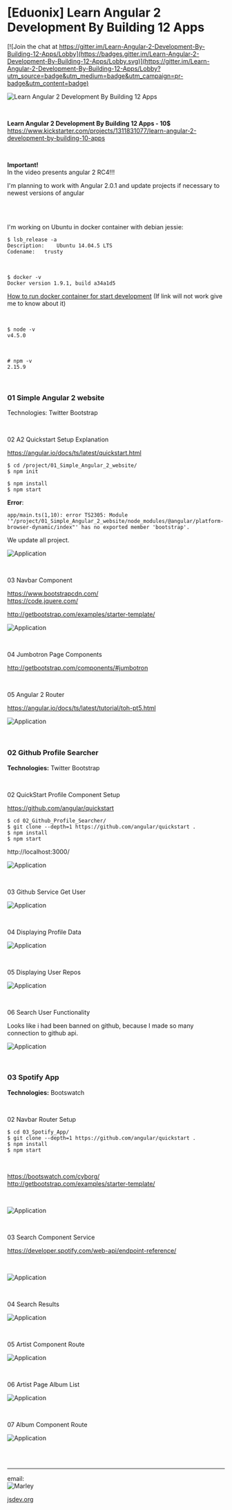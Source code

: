 # [Eduonix] Learn Angular 2 Development By Building 12 Apps

[![Join the chat at https://gitter.im/Learn-Angular-2-Development-By-Building-12-Apps/Lobby](https://badges.gitter.im/Learn-Angular-2-Development-By-Building-12-Apps/Lobby.svg)](https://gitter.im/Learn-Angular-2-Development-By-Building-12-Apps/Lobby?utm_source=badge&utm_medium=badge&utm_campaign=pr-badge&utm_content=badge)



![Learn Angular 2 Development By Building 12 Apps](/img/angular-js.png?raw=true)


<br/>

**Learn Angular 2 Development By Building 12 Apps - 10$**  
https://www.kickstarter.com/projects/1311831077/learn-angular-2-development-by-building-10-apps

<br/>

**Important!**   
In the video presents angular 2 RC4!!!

I'm planning to work with Angular 2.0.1 and update projects if necessary to newest versions of angular


<br/>
<br/>

I'm working on Ubuntu in docker container with debian jessie:

    $ lsb_release -a
    Description:	Ubuntu 14.04.5 LTS
    Codename:	trusty

<br/>

    $ docker -v
    Docker version 1.9.1, build a34a1d5


<a href="http://jsdev.org/env/docker/run-container/">How to run docker container for start development</a>
(If link will not work give me to know about it)

<br/>

    $ node -v
    v4.5.0

<br/>

    # npm -v
    2.15.9


<br/>

### 01 Simple Angular 2 website

Technologies: Twitter Bootstrap

<br/>

02 A2 Quickstart Setup Explanation


https://angular.io/docs/ts/latest/quickstart.html

    $ cd /project/01_Simple_Angular_2_website/
    $ npm init

    $ npm install
    $ npm start

**Error**:

    app/main.ts(1,10): error TS2305: Module '"/project/01_Simple_Angular_2_website/node_modules/@angular/platform-browser-dynamic/index"' has no exported member 'bootstrap'.


We update all project.

![Application](/img/project_01_img_01.png?raw=true)


<br/>

03 Navbar Component

https://www.bootstrapcdn.com/  
https://code.jquere.com/

http://getbootstrap.com/examples/starter-template/


![Application](/img/project_01_img_02.png?raw=true)


<br/>

04 Jumbotron Page Components

http://getbootstrap.com/components/#jumbotron


<br/>

05 Angular 2 Router

https://angular.io/docs/ts/latest/tutorial/toh-pt5.html

![Application](/img/project_01_img_03.png?raw=true)



<br/>

### 02 Github Profile Searcher

**Technologies:** Twitter Bootstrap

<br/>

02 QuickStart Profile Component Setup

https://github.com/angular/quickstart

    $ cd 02_Github_Profile_Searcher/
    $ git clone --depth=1 https://github.com/angular/quickstart .
    $ npm install
    $ npm start

http://localhost:3000/


![Application](/img/project_02_img_01.png?raw=true)

<br/>

03 Github Service Get User

![Application](/img/project_02_img_02.png?raw=true)


<br/>

04 Displaying Profile Data

![Application](/img/project_02_img_03.png?raw=true)


<br/>

05 Displaying User Repos

![Application](/img/project_02_img_04.png?raw=true)


<br/>

06 Search User Functionality

Looks like i had been banned on github, because I made so many connection to github api.

![Application](/img/project_02_img_05.png?raw=true)


<br/>

### 03 Spotify App

**Technologies:** Bootswatch



<br/>

02 Navbar Router Setup


    $ cd 03_Spotify_App/
    $ git clone --depth=1 https://github.com/angular/quickstart .
    $ npm install
    $ npm start

<br/>

https://bootswatch.com/cyborg/  
http://getbootstrap.com/examples/starter-template/  

<br/>

![Application](/img/project_03_img_01.png?raw=true)


<br/>

03 Search Component Service

https://developer.spotify.com/web-api/endpoint-reference/

<br/>

![Application](/img/project_03_img_02.png?raw=true)


<br/>

04 Search Results

![Application](/img/project_03_img_03.png?raw=true)


<br/>

05 Artist Component Route

![Application](/img/project_03_img_04.png?raw=true)

<br/>

06 Artist Page Album List

![Application](/img/project_03_img_05.png?raw=true)

<br/>

07 Album Component Route

![Application](/img/project_03_img_06.png?raw=true)

<br/>
<br/>

___

email:  
![Marley](http://img.fotografii.org/a3333333mail.gif "Marley")


<a href="https://jsdev.org">jsdev.org</a>
